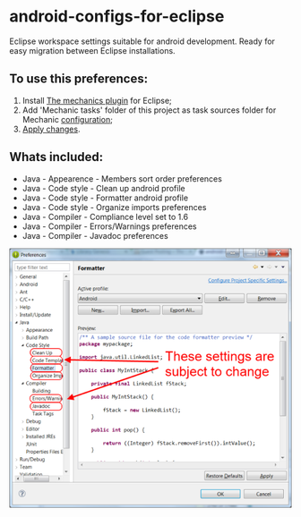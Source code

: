 android-configs-for-eclipse
===========================

Eclipse workspace settings suitable for android development. Ready for easy migration between Eclipse installations.

To use this preferences:
-----------------------

1. Install [The mechanics plugin](https://code.google.com/a/eclipselabs.org/p/workspacemechanic/) for Eclipse;
2. Add 'Mechanic tasks' folder of this project as task sources folder for Mechanic [configuration](https://code.google.com/a/eclipselabs.org/p/workspacemechanic/wiki/Configuration);
3. [Apply changes](https://code.google.com/a/eclipselabs.org/p/workspacemechanic/wiki/ApplyingChanges).

Whats included:
---------------

* Java - Appearence - Members sort order preferences
* Java - Code style - Clean up android profile
* Java - Code style - Formatter android profile
* Java - Code style - Organize imports preferences
* Java - Compiler - Compliance level set to 1.6
* Java - Compiler - Errors/Warnings preferences
* Java - Compiler - Javadoc preferences

![Preference that would be changed](/Description/Img/preference-to-change-highlighted.png)
